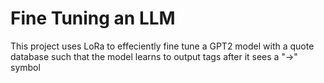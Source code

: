 # Fine Tuning an LLM
This project uses LoRa to effeciently fine tune a GPT2 model with a quote database such that the model learns to output tags after it sees a "->" symbol
